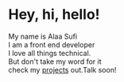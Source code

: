 <h1>Hey, hi, hello!</h1>
  <p>
    My name is Alaa Sufi<br />
    I am a front end developer<br />
    I love all things technical.<br />
    But don't take my word for it<br />
    check my <a href="https://alaa-sufi-portfolio.netlify.app/#projects">projects</a> out.Talk soon!
  </p>
